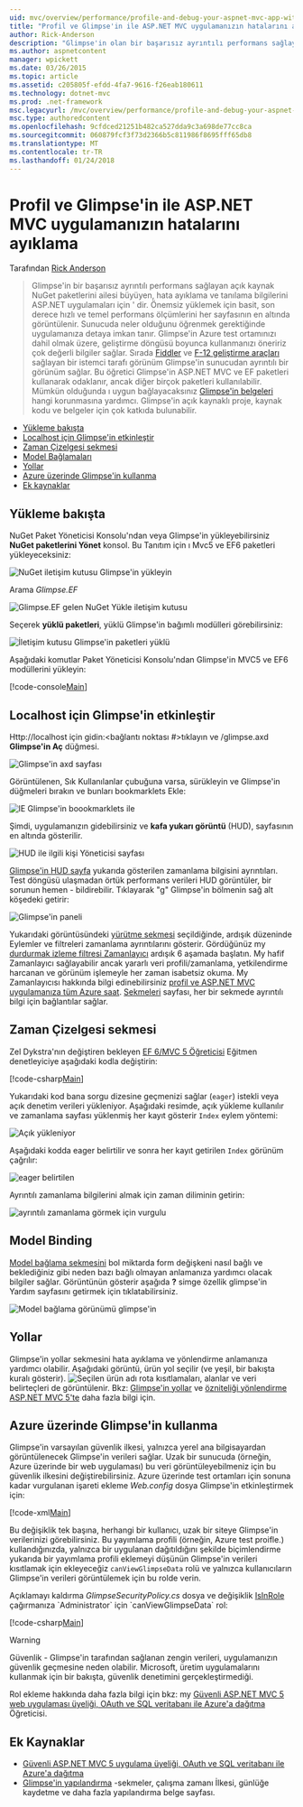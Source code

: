 ```yaml
---
uid: mvc/overview/performance/profile-and-debug-your-aspnet-mvc-app-with-glimpse
title: "Profil ve Glimpse'in ile ASP.NET MVC uygulamanızın hatalarını ayıklama | Microsoft Docs"
author: Rick-Anderson
description: "Glimpse'in olan bir başarısız ayrıntılı performans sağlayan açık kaynak NuGet paketlerini ailesi büyüyen, hata ayıklama ve tanılama bilgilerini ASP.NET bir..."
ms.author: aspnetcontent
manager: wpickett
ms.date: 03/26/2015
ms.topic: article
ms.assetid: c205805f-efdd-4fa7-9616-f26eab180611
ms.technology: dotnet-mvc
ms.prod: .net-framework
msc.legacyurl: /mvc/overview/performance/profile-and-debug-your-aspnet-mvc-app-with-glimpse
msc.type: authoredcontent
ms.openlocfilehash: 9cfdced21251b482ca527dda9c3a698de77cc8ca
ms.sourcegitcommit: 060879fcf3f73d2366b5c811986f8695fff65db8
ms.translationtype: MT
ms.contentlocale: tr-TR
ms.lasthandoff: 01/24/2018
---
```

<a name="profile-and-debug-your-aspnet-mvc-app-with-glimpse"></a>Profil ve Glimpse'in ile ASP.NET MVC uygulamanızın hatalarını ayıklama
====================
Tarafından [Rick Anderson](https://github.com/Rick-Anderson)

> Glimpse'in bir başarısız ayrıntılı performans sağlayan açık kaynak NuGet paketlerini ailesi büyüyen, hata ayıklama ve tanılama bilgilerini ASP.NET uygulamaları için ' dir. Önemsiz yüklemek için basit, son derece hızlı ve temel performans ölçümlerini her sayfasının en altında görüntülenir. Sunucuda neler olduğunu öğrenmek gerektiğinde uygulamanıza detaya imkan tanır. Glimpse'in Azure test ortamınızı dahil olmak üzere, geliştirme döngüsü boyunca kullanmanızı öneririz çok değerli bilgiler sağlar. Sırada [Fiddler](http://www.telerik.com/fiddler) ve [F-12 geliştirme araçları](https://msdn.microsoft.com/library/ie/gg589512(v=vs.85).aspx) sağlayan bir istemci tarafı görünüm Glimpse'in sunucudan ayrıntılı bir görünüm sağlar. Bu öğretici Glimpse'in ASP.NET MVC ve EF paketleri kullanarak odaklanır, ancak diğer birçok paketleri kullanılabilir. Mümkün olduğunda ı uygun bağlayacaksınız [Glimpse'in belgeleri](http://getglimpse.com/Docs/) hangi korunmasına yardımcı. Glimpse'in açık kaynaklı proje, kaynak kodu ve belgeler için çok katkıda bulunabilir.


- [Yükleme bakışta](#ig)
- [Localhost için Glimpse'in etkinleştir](#eg)
- [Zaman Çizelgesi sekmesi](#Time)
- [Model Bağlamaları](#mb)
- [Yollar](#route)
- [Azure üzerinde Glimpse'in kullanma](#da)
- [Ek kaynaklar](#addRes)

<a id="ig"></a>
## <a name="installing-glimpse"></a>Yükleme bakışta

NuGet Paket Yöneticisi Konsolu'ndan veya Glimpse'in yükleyebilirsiniz **NuGet paketlerini Yönet** konsol. Bu Tanıtım için ı Mvc5 ve EF6 paketleri yükleyeceksiniz:

![NuGet iletişim kutusu Glimpse'in yükleyin](profile-and-debug-your-aspnet-mvc-app-with-glimpse/_static/image1.png)

Arama *Glimpse.EF*

![Glimpse.EF gelen NuGet Yükle iletişim kutusu](profile-and-debug-your-aspnet-mvc-app-with-glimpse/_static/image2.png)

Seçerek **yüklü paketleri**, yüklü Glimpse'in bağımlı modülleri görebilirsiniz:

![İletişim kutusu Glimpse'in paketleri yüklü](profile-and-debug-your-aspnet-mvc-app-with-glimpse/_static/image3.png)

Aşağıdaki komutlar Paket Yöneticisi Konsolu'ndan Glimpse'in MVC5 ve EF6 modüllerini yükleyin:

[!code-console[Main](profile-and-debug-your-aspnet-mvc-app-with-glimpse/samples/sample1.cmd)]

<a id="eg"></a>
## <a name="enable-glimpse-for-localhost"></a>Localhost için Glimpse'in etkinleştir

Http://localhost için gidin:&lt;bağlantı noktası #&gt;tıklayın ve /glimpse.axd **Glimpse'in Aç** düğmesi.

![Glimpse'in axd sayfası](profile-and-debug-your-aspnet-mvc-app-with-glimpse/_static/image4.png)

Görüntülenen, Sık Kullanılanlar çubuğuna varsa, sürükleyin ve Glimpse'in düğmeleri bırakın ve bunları bookmarklets Ekle:

![IE Glimpse'in boookmarklets ile](profile-and-debug-your-aspnet-mvc-app-with-glimpse/_static/image5.png)

Şimdi, uygulamanızın gidebilirsiniz ve **kafa yukarı görüntü** (HUD), sayfasının en altında gösterilir.

![HUD ile ilgili kişi Yöneticisi sayfası](profile-and-debug-your-aspnet-mvc-app-with-glimpse/_static/image6.png)

[Glimpse'in HUD sayfa](http://getglimpse.com/Docs/Heads-up-Display) yukarıda gösterilen zamanlama bilgisini ayrıntıları. Test döngüsü ulaşmadan örtük performans verileri HUD görüntüler, bir sorunun hemen - bildirebilir. Tıklayarak &quot;g&quot; Glimpse'in bölmenin sağ alt köşedeki getirir:

![Glimpse'in paneli](profile-and-debug-your-aspnet-mvc-app-with-glimpse/_static/image7.png)

Yukarıdaki görüntüsündeki [yürütme sekmesi](http://getglimpse.com/Docs/Execution-Tab) seçildiğinde, ardışık düzeninde Eylemler ve filtreleri zamanlama ayrıntılarını gösterir. Gördüğünüz my [durdurmak izleme filtresi Zamanlayıcı](http://www.nuget.org/packages/StopWatch/) ardışık 6 aşamada başlatın. My hafif Zamanlayıcı sağlayabilir ancak yararlı veri profili/zamanlama, yetkilendirme harcanan ve görünüm işlemeyle her zaman isabetsiz okuma. My Zamanlayıcısı hakkında bilgi edinebilirsiniz [profil ve ASP.NET MVC uygulamanıza tüm Azure saat](https://blogs.msdn.com/b/webdev/archive/2014/07/29/profile-and-time-your-asp-net-mvc-app-all-the-way-to-azure.aspx). [Sekmeleri](http://getglimpse.com/Docs/Tabs) sayfası, her bir sekmede ayrıntılı bilgi için bağlantılar sağlar.

<a id="Time"></a>
## <a name="the-timeline-tab"></a>Zaman Çizelgesi sekmesi

Zel Dykstra'nın değiştiren bekleyen [EF 6/MVC 5 Öğreticisi](../getting-started/getting-started-with-ef-using-mvc/creating-an-entity-framework-data-model-for-an-asp-net-mvc-application.md) Eğitmen denetleyiciye aşağıdaki kodla değiştirin:

[!code-csharp[Main](profile-and-debug-your-aspnet-mvc-app-with-glimpse/samples/sample2.cs?highlight=1,20-31)]

Yukarıdaki kod bana sorgu dizesine geçmenizi sağlar (`eager`) istekli veya açık denetim verileri yükleniyor. Aşağıdaki resimde, açık yükleme kullanılır ve zamanlama sayfası yüklenmiş her kayıt gösterir `Index` eylem yöntemi:

![Açık yükleniyor](profile-and-debug-your-aspnet-mvc-app-with-glimpse/_static/image8.png)

Aşağıdaki kodda eager belirtilir ve sonra her kayıt getirilen `Index` görünüm çağrılır:

![eager belirtilen](profile-and-debug-your-aspnet-mvc-app-with-glimpse/_static/image9.png)

Ayrıntılı zamanlama bilgilerini almak için zaman diliminin getirin:

![ayrıntılı zamanlama görmek için vurgulu](profile-and-debug-your-aspnet-mvc-app-with-glimpse/_static/image10.png)

<a id="mb"></a>
## <a name="model-binding"></a>Model Binding

[Model bağlama sekmesini](http://getglimpse.com/Docs/Model-Binding-Tab) bol miktarda form değişkeni nasıl bağlı ve beklediğiniz gibi neden bazı bağlı olmayan anlamanıza yardımcı olacak bilgiler sağlar. Görüntünün gösterir aşağıda **?** simge özellik glimpse'in Yardım sayfasını getirmek için tıklatabilirsiniz.

![Model bağlama görünümü glimpse'in](profile-and-debug-your-aspnet-mvc-app-with-glimpse/_static/image11.png)

<a id="route"></a>
## <a name="routes"></a>Yollar

 Glimpse'in yollar sekmesini hata ayıklama ve yönlendirme anlamanıza yardımcı olabilir. Aşağıdaki görüntü, ürün yol seçilir (ve yeşil, bir bakışta kuralı gösterir). ![Seçilen ürün adı](profile-and-debug-your-aspnet-mvc-app-with-glimpse/_static/image12.png) rota kısıtlamaları, alanlar ve veri belirteçleri de görüntülenir. Bkz: [Glimpse'in yollar](http://getglimpse.com/Docs/Routes-Tab) ve [özniteliği yönlendirme ASP.NET MVC 5'te](https://blogs.msdn.com/b/webdev/archive/2013/10/17/attribute-routing-in-asp-net-mvc-5.aspx) daha fazla bilgi için. 

<a id="da"></a>
## <a name="using-glimpse-on-azure"></a>Azure üzerinde Glimpse'in kullanma

Glimpse'in varsayılan güvenlik ilkesi, yalnızca yerel ana bilgisayardan görüntülenecek Glimpse'in verileri sağlar. Uzak bir sunucuda (örneğin, Azure üzerinde bir web uygulaması) bu veri görüntüleyebilmeniz için bu güvenlik ilkesini değiştirebilirsiniz. Azure üzerinde test ortamları için sonuna kadar vurgulanan işareti ekleme *Web.config* dosya Glimpse'in etkinleştirmek için:

[!code-xml[Main](profile-and-debug-your-aspnet-mvc-app-with-glimpse/samples/sample3.xml?highlight=2-6)]

Bu değişiklik tek başına, herhangi bir kullanıcı, uzak bir siteye Glimpse'in verilerinizi görebilirsiniz. Bu yayımlama profili (örneğin, Azure test proifle.) kullandığınızda, yalnızca bir uygulanan dağıtıldığını şekilde biçimlendirme yukarıda bir yayımlama profili eklemeyi düşünün Glimpse'in verileri kısıtlamak için ekleyeceğiz `canViewGlimpseData` rolü ve yalnızca kullanıcıların Glimpse'in verileri görüntülemek için bu rolde verin.

Açıklamayı kaldırma *GlimpseSecurityPolicy.cs* dosya ve değişiklik [IsInRole](https://msdn.microsoft.com/library/system.security.principal.iprincipal.isinrole(v=vs.110).aspx) çağırmanıza `Administrator` için `canViewGlimpseData` rol:

[!code-csharp[Main](profile-and-debug-your-aspnet-mvc-app-with-glimpse/samples/sample4.cs?highlight=6)]

> [!WARNING]
> Güvenlik - Glimpse'in tarafından sağlanan zengin verileri, uygulamanızın güvenlik geçmesine neden olabilir. Microsoft, üretim uygulamalarını kullanmak için bir bakışta, güvenlik denetimini gerçekleştirmediği.


Rol ekleme hakkında daha fazla bilgi için bkz: my [Güvenli ASP.NET MVC 5 web uygulaması üyeliği, OAuth ve SQL veritabanı ile Azure'a dağıtma](https://azure.microsoft.com/documentation/articles/web-sites-dotnet-deploy-aspnet-mvc-app-membership-oauth-sql-database/) Öğreticisi.

<a id="addRes"></a>
## <a name="additional-resources"></a>Ek Kaynaklar

- [Güvenli ASP.NET MVC 5 uygulama üyeliği, OAuth ve SQL veritabanı ile Azure'a dağıtma](https://azure.microsoft.com/documentation/articles/web-sites-dotnet-deploy-aspnet-mvc-app-membership-oauth-sql-database/)
- [Glimpse'in yapılandırma](http://getglimpse.com/Docs/Configuration) -sekmeler, çalışma zamanı İlkesi, günlüğe kaydetme ve daha fazla yapılandırma belge sayfası.
